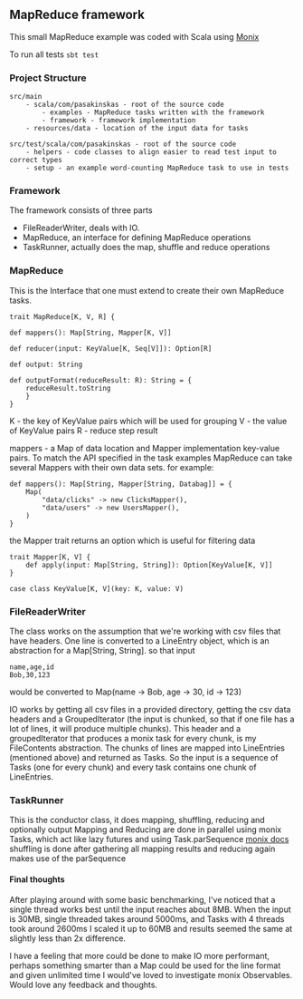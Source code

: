 ## MapReduce framework

This small MapReduce example was coded with Scala using [Monix](https://monix.io/)

To run all tests `sbt test`

### Project Structure

    src/main
        - scala/com/pasakinskas - root of the source code
            - examples - MapReduce tasks written with the framework
            - framework - framework implementation
        - resources/data - location of the input data for tasks

    src/test/scala/com/pasakinskas - root of the source code
        - helpers - code classes to align easier to read test input to correct types
        - setup - an example word-counting MapReduce task to use in tests

### Framework

The framework consists of three parts
- FileReaderWriter, deals with IO. 
- MapReduce, an interface for defining MapReduce operations
- TaskRunner, actually does the map, shuffle and reduce operations

### MapReduce

This is the Interface that one must extend to create their own MapReduce tasks.

    trait MapReduce[K, V, R] {

    def mappers(): Map[String, Mapper[K, V]]

    def reducer(input: KeyValue[K, Seq[V]]): Option[R]

    def output: String

    def outputFormat(reduceResult: R): String = {
        reduceResult.toString
        }
    }

K - the key of KeyValue pairs which will be used for grouping
V - the value of KeyValue pairs
R - reduce step result 

mappers - a Map of data location and Mapper implementation key-value pairs. To match the API specified
in the task examples MapReduce can take several Mappers with their own data sets. for example:

    def mappers(): Map[String, Mapper[String, Databag]] = {
        Map(
            "data/clicks" -> new ClicksMapper(),
            "data/users" -> new UsersMapper(),
        )
    }

the Mapper trait returns an option which is useful for filtering data

    trait Mapper[K, V] {
        def apply(input: Map[String, String]): Option[KeyValue[K, V]]
    }
    
    case class KeyValue[K, V](key: K, value: V)



### FileReaderWriter

The class works on the assumption that we're working with csv files that have headers. One line is
converted to a LineEntry object, which is an abstraction for a Map[String, String].
so that input 

```
name,age,id
Bob,30,123
```

would be converted to Map(name -> Bob, age -> 30, id -> 123)

IO works by getting all csv files in a provided directory, getting the csv data headers and a GroupedIterator
(the input is chunked, so that if one file has a lot of lines, it will produce multiple chunks).
This header and a groupedIterator that produces a monix task for every chunk, is my FileContents abstraction.
The chunks of lines are mapped into LineEntries (mentioned above) and returned as Tasks. So the input is a
sequence of Tasks (one for every chunk) and every task contains one chunk of LineEntries.

### TaskRunner

This is the conductor class, it does mapping, shuffling, reducing and optionally output
Mapping and Reducing are done in parallel using monix Tasks, which act like lazy futures
and using Task.parSequence [monix docs](https://monix.io/docs/current/tutorials/parallelism.html)
shuffling is done after gathering all mapping results and reducing again makes use of the parSequence

#### Final thoughts

After playing around with some basic benchmarking, I've noticed that a single thread works best until the input
reaches about 8MB. When the input is 30MB, single threaded takes around 5000ms, and Tasks with 4 threads took around 2600ms
I scaled it up to 60MB and results seemed the same at slightly less than 2x difference.

I have a feeling that more could be done to make IO more performant, perhaps something smarter than a Map could be used for
the line format and given unlimited time I would've loved to investigate monix Observables. Would love any feedback and thoughts. 